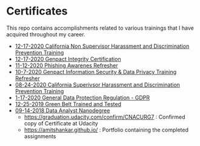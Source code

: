 # Certificates
This repo contains accomplishments related to various trainings that I have acquired throughout my career. 

  * [12-17-2020 California Non Supervisor Harassment and Discrimination Prevention Training](https://github.com/amitshankar/Certificates/blob/main/California%20Non%20Supervisor%20Harassment%20and%20Discrimination%20Prevention%20Training%2012-17-2020.png)
  * [12-17-2020 Genpact Integrity Certification](https://github.com/amitshankar/Certificates/blob/main/Genpact%20Integrity%20Certification%2012-17-2020.png)
  * [11-12-2020 Phishing Awarenes Refresher](https://github.com/amitshankar/Certificates/blob/main/Phishing%20Awarenes%20Refresher%2011-12-2020.png)
  * [10-7-2020 Genpact Information Security & Data Privacy Training Refresher](https://github.com/amitshankar/Certificates/blob/main/Genpact%20Information%20Security%20%26%20Data%20Privacy%20Training%20Refresher%2010-7-2020.png)
  * [08-24-2020 California Superivsor Harassment and Discrimination Prevention Training](https://github.com/amitshankar/Certificates/blob/main/California%20Superivsor%20Harassment%20and%20Discrimination%20Prevention%20Training%2008-24-2020.png)
  * [1-17-2020 General Data Protection Regulation - GDPR](https://github.com/amitshankar/Certificates/blob/main/General%20Data%20Protection%20Regulation%20-%20GDPR%20-%201-17-2020.png)
  * [12-25-2019 Green Belt Trained and Tested](https://github.com/amitshankar/Certificates/blob/main/Green%20Belt%20Trained%20and%20Tested%20-%2012-25-2019%20.png)
  * [09-14-2018 Data Analyst Nanodegree](https://github.com/amitshankar/Certificates/blob/main/Data%20Analyst%20Nanodegree%2009-14-2018.png)
     * https://graduation.udacity.com/confirm/CNACURG7 : Confirmed copy of Certificate at Udacity
     * https://amitshankar.github.io/ : Portfolio containing the completed assignments
